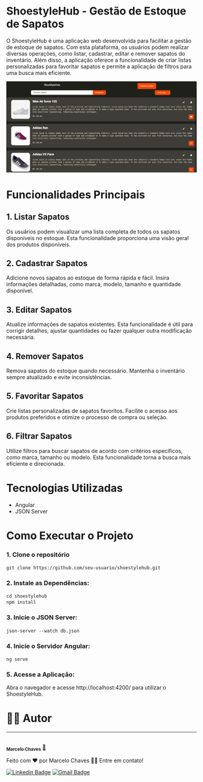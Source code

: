 # ShoestyleHub - Gestão de Estoque de Sapatos

O ShoestyleHub é uma aplicação web desenvolvida para facilitar a gestão de estoque de sapatos. Com esta plataforma, os usuários podem realizar diversas operações, como listar, cadastrar, editar e remover sapatos do inventário. Além disso, a aplicação oferece a funcionalidade de criar listas personalizadas para favoritar sapatos e permite a aplicação de filtros para uma busca mais eficiente.

<p align="center">
  <img src="src/assets/readmeImage.png" alt="shoestylehub homepage">
</p>

# Funcionalidades Principais

## 1. Listar Sapatos
Os usuários podem visualizar uma lista completa de todos os sapatos disponíveis no estoque. Esta funcionalidade proporciona uma visão geral dos produtos disponíveis.

## 2. Cadastrar Sapatos
Adicione novos sapatos ao estoque de forma rápida e fácil. Insira informações detalhadas, como marca, modelo, tamanho e quantidade disponível.

## 3. Editar Sapatos
Atualize informações de sapatos existentes. Esta funcionalidade é útil para corrigir detalhes, ajustar quantidades ou fazer qualquer outra modificação necessária.

## 4. Remover Sapatos
Remova sapatos do estoque quando necessário. Mantenha o inventário sempre atualizado e evite inconsistências.

## 5. Favoritar Sapatos
Crie listas personalizadas de sapatos favoritos. Facilite o acesso aos produtos preferidos e otimize o processo de compra ou seleção.

## 6. Filtrar Sapatos
Utilize filtros para buscar sapatos de acordo com critérios específicos, como marca, tamanho ou modelo. Esta funcionalidade torna a busca mais eficiente e direcionada.

# Tecnologias Utilizadas

- Angular
- JSON Server

# Como Executar o Projeto

### 1. Clone o repositório
```
git clone https://github.com/seu-usuario/shoestylehub.git
```

### 2. Instale as Dependências:
```
cd shoestylehub
npm install
```

### 3. Inicie o JSON Server:
```
json-server --watch db.json
```

### 4. Inicie o Servidor Angular:
```
ng serve
```

### 5. Acesse a Aplicação:
Abra o navegador e acesse http://localhost:4200/ para utilizar o ShoestyleHub.

# 👨‍💻 Autor
---

<a href="https://github.com/MarceloCChaves">
 <img style="border-radius: 50%;" src="https://avatars.githubusercontent.com/u/62251064?s=400&u=b1c8da11d91445ccb2d97b709ccbcd0524885d98&v=4" width="100px;" alt=""/>
 <br />
 <sub><b>Marcelo Chaves</b></sub></a> <a href="https://avatars.githubusercontent.com/u/62251064?s=400&u=b1c8da11d91445ccb2d97b709ccbcd0524885d98&v=4" title="Marcelo">🚀</a>


Feito com ❤️ por Marcelo Chaves 👋🏽 Entre em contato!

[![Linkedin Badge](https://img.shields.io/badge/-Marcelo-blue?style=flat-square&logo=Linkedin&logoColor=white&link=https://www.linkedin.com/in/marcelocchaves/)](https://www.linkedin.com/in/marcelocchaves/) 
[![Gmail Badge](https://img.shields.io/badge/-Marcelochaves20000@gmail.com-c14438?style=flat-square&logo=Gmail&logoColor=white&link=mailto:Marcelochaves20000@gmail.com)](mailto:Marcelochaves20000@gmail.com)

